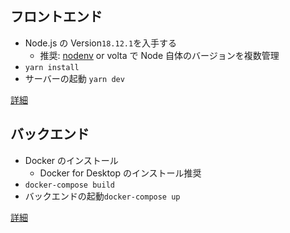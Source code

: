 ## フロントエンド

- Node.js の Version`18.12.1`を入手する
  - 推奨: [nodenv](https://qiita.com/282Haniwa/items/a764cf7ef03939e4cbb1) or volta で Node 自体のバージョンを複数管理
- `yarn install`
- サーバーの起動 `yarn dev`

[詳細](/frontend/README.md)

## バックエンド

- Docker のインストール
  - Docker for Desktop のインストール推奨
- `docker-compose build`
- バックエンドの起動`docker-compose up`

[詳細](/backend/README.md)
